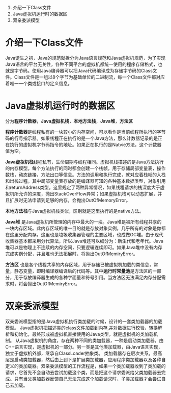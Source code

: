 1. 介绍一下Class文件
2. Java虚拟机运行时的数据区
3. 双亲委派模型

# 介绍一下Class文件

Java诞生之初，Java的规范就拆分为Java语言规范和Java虚拟机规范，为了实现Java语言的平台无关性，各种不同平台的虚拟机都统一使用的程序存储格式，也就是字节码。使用Java编译器可以把Java代码编译成为存储字节码的Class文件。Class文件是一组以8个字节为基础单位的二进制流，每一个Class文件都对应着唯一一个类或接口的定义信息。

# Java虚拟机运行时的数据区

分为**程序计数器**，**Java虚拟机栈**，**本地方法栈**，**Java堆**，**方法区**

**程序计数器**是线程私有的一块较小的内存空间，可以看作是当前线程所执行的字节码的行号指示器。如果线程正在执行的是一个Java方法，那么计数器记录的是正在执行的虚拟机字节码指令的地址。如果正在执行的是Natvie方法，这个计数器值为空。

**Java虚拟机栈**线程私有，生命周期与线程相同。虚拟机栈描述的是Java方法执行的内存模型。每个方法执行的同时都会创建一个栈帧，用于存储局部变量表，操作数栈，动态链接，方法出口等信息。方法的调用和执行完成，就对应着栈帧的入栈和岀栈过程。其中局部变量表存放的是编译器可知的各种基本数据类型，对象引用和returnAddress类型。这里规定了两种异常情况，如果线程请求的栈深度大于虚拟机所允许的深度，抛出StackOverFlow异常；如果虚拟机栈可以动态扩展，并且扩展时无法申请到足够的内存，会抛出OutOfMemoryError。

**本地方法栈**与Java虚拟机栈类似，区别就是这里执行的是native方法。

**Java堆** 是Java虚拟机所管理的内存中最大的一块。Java堆是被所有线程共享的一块内存区域。此内存区域的唯一目的就是存放对象实例，几乎所有的对象是你都在这里分配内存。这里也是垃圾收集器管理的主要区域，也成做GC堆。由于现代收集器基本都采用分代算法，所以Java堆还可以细分为：新生代和老年代。Java堆可以是物理上不连续的内存空间，只要逻辑连续即可。如果Java堆中没有内存完成实例分配，并且堆也无法拓展时，将抛出OutOfMemiryError。

**方法区** 也是各个线程共享的内存区域，用于存储已被虚拟机加载的类信息，常量，静态变量，即时编译器编译后的代码等。其中**运行时常量池**是方法区的一部分，用于存放编译器生成的各种字面量和符号引用。当方法区无法满足内存分配需求时，将会抛出OutOfMemiryError。

# 双亲委派模型

双亲委派模型指的是Java虚拟机执行类加载的时候，设计的一套类加载器的加载模型。
Java虚拟机把描述类的class文件加载到内存,并对数据进行校验，转换解析和初始化，最终形成被虚拟机直接使用的Java类型，就是虚拟机的类加载机制。
从Java虚拟机的角度，存在两种不同的类加载器，一种是启动类加载器，由C++语言实现，是虚拟机的一部分。另一类是其他类加载器，由Java语言实现，独立于虚拟机外部，继承自ClassLoader抽象类。
类加载器存在层次关系，最高层是启动类加载器，然后由上到下是扩展类加载器，应用程序类加载器以及各种自定义的类加载器。双亲委派模型的工作流程是，如果一个类加载器收到了类加载的请求，它首先不会自动去尝试加载这个类，而是把这个请求委派给父类加载器去完成。只有当父类加载器反馈自己无法完成这个加载请求时，子类加载器才会尝试自己去加载。